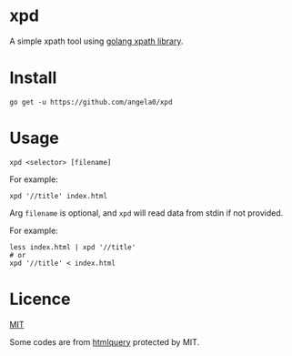 # xpd 

A simple xpath tool using [golang xpath library](https://github.com/antchfx/xpath).

# Install

``` shell
go get -u https://github.com/angela0/xpd
```

# Usage

``` shell
xpd <selector> [filename]
```

For example:

``` shell
xpd '//title' index.html
```

Arg `filename` is optional, and `xpd` will read data from stdin if not provided.

For example:

``` shell
less index.html | xpd '//title'
# or
xpd '//title' < index.html
```

# Licence

[MIT](LICENSE)

Some codes are from [htmlquery](github.com/antchfx/htmlquery) protected by MIT.

